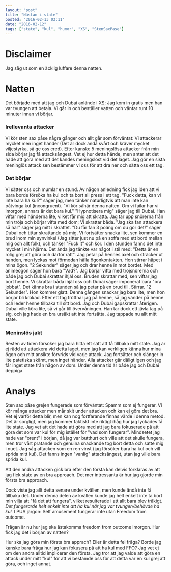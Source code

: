 ```yaml
---
layout: "post"
title: "Nästan i state"
posted: "2016-02-13 03:11"
date: "2016-02-12"
tags: ["state", "kul", "humor", "XS", "StenSaxPase"]
---
```

# Disclaimer

Jag såg ut som en äcklig luffare denna natten.

# Natten

Det började med att jag och Dubai anlände i XS; Jag kom in gratis men han var tvungen att betala. Vi går in och beställer vatten och väntar runt 10 minuter innan vi börjar.

### Irellevanta attacker

Vi kör sten sax påse några gånger och allt går som förväntat: Vi attackerar mycket men inget händer (Det är dock ändå svårt och kräver mycket viljestyrka, så ge oss cred).
Efter kanske 5 meningslösa attacker från min sida börjar jag få attacksångest. Vet ej hur detta hände, men antar att det hade att göra med att det kändes meningslöst vid det laget. Jag gör en sista meninglös attack sen bestämmer vi oss för att dra ner och sätta oss ett tag.

### Det börjar

Vi sätter oss och mumlar en stund. Av någon anledning fick jag iden att vi bara borde försöka ha kul och ta bort all press i ett tag.
"Fuck detta, kan vi inte bara ha kul?" säger jag, men tänker naturligtvis att man inte kan påtvinga kul (incongruent). "Vi kör såhär denna natten. Om vi failar har vi imorgon, annars är det bara kul."
 "Hypnotisera mig" säger jag till Dubai. Han viftar med händerna lite, vilket får mig att skratta. Jag tar upp snörerna från min tröja och börjar vifta med dom; Vi skrattar båda. "Jag ska fan attackera så här" säger jag mitt i skrattet. "Du får fan 3 poäng om du gör det!" säger Dubai och tittar skrattande på mig.
Vi fortsätter snacka lite, sen kommer en brud inom min synvinkel (Jag sitter just nu på en soffa med ett bord mellan mig och allt folk), och tänker "Fuck it" och kör.
I den stunden fanns det inte mycket i min hjärna. Det ända jag tänkte var något i stil med: "Detta är en rolig grej att göra och därför rätt".
Jag petar på hennes axel och sträcker ut handen, men lyckas mot förmodan hålla ögonkontakten. Hon stirrar häpet i mina ögon. "2 Sekunder" säger jag och drar henne in mot bordet. Med animeögon säger hon bara "Vad?".
Jag börjar vifta med tröjsnörerna och både jag och Dubai skrattar ihjäl oss. Bruden skrattar med, sen viftar jag bort henne.
Vi skrattar båda ihjäl oss och Dubai säger imponerat bara "bra jobbat". Det känns bra i stunden så jag petar på en brud till. Stirrar. "2 Sekunder". Hon kommer glatt. Denna gången snackar jag bara lite, men hon börjar bli krokad. Efter ett tag tröttnar jag på henne, så jag vänder på henne och leder henne tillbaka till sitt bord. Jag och Dubai gapskrattar återigen.
Dubai ville köra lite, så vi går till övervåningen. Han tar dock ett jävla tag på sig, och jag hade en bra ursäkt att inte fortsätta. Jag tappade nu allt mitt state.

### Meninslös jakt

Resten av tiden försöker jag bara hitta ett sätt att få tillbaka mitt state. Jag är ej rädd att attackera vid detta laget, men jag kan verkligen känna hur mina ögon och mitt ansikte förvrids vid varje attack. Jag fortsätter och slänger in lite patetiska skämt, men inget händer. Alla attacker går dåligt igen och jag får inget state från någon av dom. Under denna tid är både jag och Dubai deppiga.

# Analys

Sten sax påse grejen fungerade som förväntat: Spamm som ej fungerar. Vi kör många attacker men mår skit under attacken och kan ej göra det bra. Vet ej varför detta blir, men kan nog fortfarande finnas värde i denna metod.
Det är sorgligt, men jag kommer faktiskt inte riktigt ihåg hur jag lyckades få lite state. Jag vet att det hade att göra med att jag bara fokuserade på att göra det som var kul för mig istället för "vad som fungerar".
Mindsetet jag hade var "orent" i början, då jag var butthurt och ville att det skulle fungera, men tror vårt pratande och genuina snackande tog bort detta och satte mig i nuet. Jag såg attacken som en ren vinst (jag försöker bara ha kul och vill sprida mitt kul). Det fanns ingen "vanlig" attacksångest, utan jag ville bara sprida kul.

Att den andra attacken gick bra efter den första kan delvis förklaras av att jag fick state av en bra approach. Det mer intressanta är hur jag gjorde min första bra approach.

Dock viste jag allt detta senare under kvällen, men kunde ändå inte få tillbaka det. Under denna delen av kvällen kunde jag helt enkelt inte ta bort min vilja att "få det att fungera", vilket resulterade i att allt bara blev tråkigt. *Det fungerarde helt enkelt inte att ha kul när jag var tvungen/behövde ha kul.* I PUA jargon: Self amusement fungerar inte utan Freedom from outcome.

Frågan är nu hur jag ska åstakomma freedom from outcome imorgon. Hur fick jag det i början av natten?

Hur ska jag göra min första bra apprach? Eller är detta fel fråga? Borde jag kanske bara fråga hur jag kan fokusera på att ha kul med FFO? Jag vet ej om den andra alltid implicerar den första. Jag tror att jag valde att göra en attack under mitt "kul" för att vi bestämde oss för att detta var en kul grej att göra, och inget annat.

